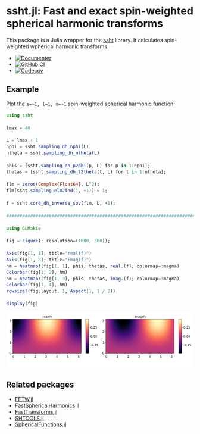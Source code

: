 # ssht.jl: Fast and exact spin-weighted spherical harmonic transforms

This package is a Julia wrapper for the
[ssht](https://astro-informatics.github.io/ssht/) library. It
calculates spin-weighted wpherical harmonic transforms.

* [![Documenter](https://img.shields.io/badge/docs-dev-blue.svg)](https://eschnett.github.io/ssht.jl/dev)
* [![GitHub
  CI](https://github.com/eschnett/ssht.jl/workflows/CI/badge.svg)](https://github.com/eschnett/ssht.jl/actions)
* [![Codecov](https://codecov.io/gh/eschnett/ssht.jl/branch/main/graph/badge.svg)](https://codecov.io/gh/eschnett/ssht.jl)

## Example

Plot the `s=+1, l=1, m=+1` spin-weighted spherical harmonic function:
```Julia
using ssht

lmax = 40

L = lmax + 1
nphi = ssht.sampling_dh_nphi(L)
ntheta = ssht.sampling_dh_ntheta(L)

phis = [ssht.sampling_dh_p2phi(p, L) for p in 1:nphi];
thetas = [ssht.sampling_dh_t2theta(t, L) for t in 1:ntheta];

flm = zeros(Complex{Float64}, L^2);
flm[ssht.sampling_elm2ind(1, +1)] = 1;

f = ssht.core_dh_inverse_sov(flm, L, +1);

################################################################################

using GLMakie

fig = Figure(; resolution=(1000, 300));

Axis(fig[1, 1]; title="real(f)")
Axis(fig[1, 3]; title="imag(f)")
hm = heatmap!(fig[1, 1], phis, thetas, real.(f); colormap=:magma)
Colorbar(fig[1, 2], hm)
hm = heatmap!(fig[1, 3], phis, thetas, imag.(f); colormap=:magma)
Colorbar(fig[1, 4], hm)
rowsize!(fig.layout, 1, Aspect(1, 1 / 2))

display(fig)
```

![s=_1, l=1, m=+1 mode](https://github.com/eschnett/ssht.jl/blob/main/figures/sYlm.png)


## Related packages

- [FFTW.jl](https://github.com/JuliaMath/FFTW.jl)
- [FastSphericalHarmonics.jl](https://github.com/eschnett/FastSphericalHarmonics.jl)
- [FastTransforms.jl](https://github.com/JuliaApproximation/FastTransforms.jl)
- [SHTOOLS.jl](https://github.com/eschnett/SHTOOLS.jl)
- [SphericalFunctions.jl](https://github.com/moble/SphericalFunctions.jl)
